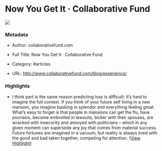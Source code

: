 # Now You Get It · Collaborative Fund

![](https://readwise-assets.s3.amazonaws.com/static/images/article2.74d541386bbf.png)

### Metadata

- Author: collaborativefund.com
- Full Title: Now You Get It · Collaborative Fund
- Category: #articles


- URL: http://www.collaborativefund.com/blog/experience/

### Highlights

- I think part is the same reason predicting loss is difficult: It’s hard to imagine the full context. If you think of your future self living in a new mansion, you imagine basking in splendor and everything feeling great. What’s easy to forget is that people in mansions can get the flu, have psoriasis, become embroiled in lawsuits, bicker with their spouses, are wracked with insecurity and annoyed with politicians – which in any given moment can supersede any joy that comes from material success. Future fortunes are imagined in a vacuum, but reality is always lived with the good and bad taken together, competing for attention. ([View Highlight](https://instapaper.com/read/1488781117/18970615))
